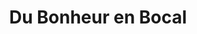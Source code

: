 ---
title: "Du Bonheur en Bocal"
url: /addr-city-saint-etienne-de-montluc/du-bonheur-en-bocal/
shop: Lebensmittel
---